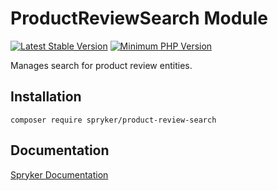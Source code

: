 # ProductReviewSearch Module
[![Latest Stable Version](https://poser.pugx.org/spryker/product-review-search/v/stable.svg)](https://packagist.org/packages/spryker/product-review-search)
[![Minimum PHP Version](https://img.shields.io/badge/php-%3E%3D%208.3-8892BF.svg)](https://php.net/)

Manages search for product review entities.

## Installation

```
composer require spryker/product-review-search
```

## Documentation

[Spryker Documentation](https://docs.spryker.com)
